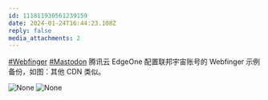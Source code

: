 ```yaml
---
id: 111811930561239159
date: 2024-01-24T16:44:23.108Z
reply: false
media_attachments: 2
---
```


[#Webfinger](https://e5n.cc/tags/Webfinger) [#Mastodon](https://e5n.cc/tags/Mastodon) 腾讯云 EdgeOne 配置联邦宇宙账号的 Webfinger 示例备份，如图：其他 CDN 类似。

![None](https://files.e5n.cc/media_attachments/files/111/811/929/320/398/277/original/9ba93c5fbef50bb0.png)
![None](https://files.e5n.cc/media_attachments/files/111/811/930/321/423/199/original/fc5bed31a5cb1de2.png)
